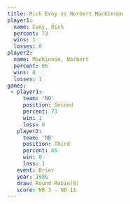 ```yaml
---
title: Rich Evoy vs Norbert MacKinnon
player1:                  
  name: Evoy, Rich        
  percent: 73             
  wins: 1                 
  losses: 0               
player2:                  
  name: MacKinnon, Norbert
  percent: 65             
  wins: 0                 
  losses: 1               
games:
 - player1:          
     team: 'NO'      
     position: Second
     percent: 73     
     win: 1          
     loss: 0         
   player2:         
     team: 'NB'     
     position: Third
     percent: 65    
     win: 0         
     loss: 1        
   event: Brier        
   year: 1986          
   draw: Round Robin(9)
   score: NB 3 - NO 11 
---
```

